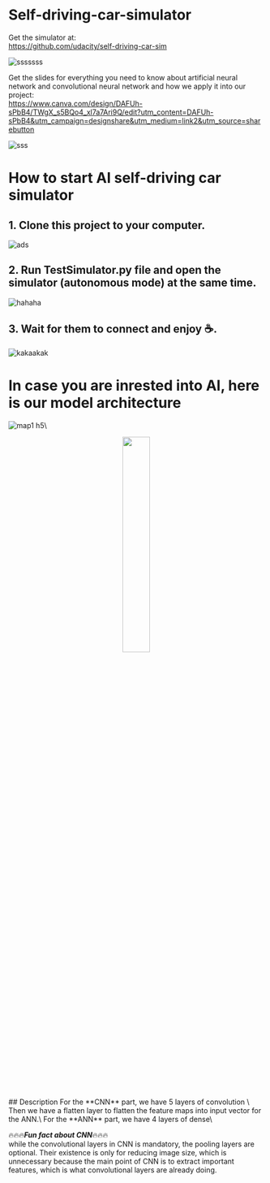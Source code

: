 # Self-driving-car-simulator

Get the simulator at:\
https://github.com/udacity/self-driving-car-sim

![sssssss](https://user-images.githubusercontent.com/116493016/207763488-bab6864d-7299-429b-9e35-94ac932e01c5.jpg)

Get the slides for everything you need to know about artificial neural network and convolutional neural network and how we apply it into our project:\
https://www.canva.com/design/DAFUh-sPbB4/TWgX_s5BQo4_xl7a7Ari9Q/edit?utm_content=DAFUh-sPbB4&utm_campaign=designshare&utm_medium=link2&utm_source=sharebutton

![sss](https://user-images.githubusercontent.com/116493016/207763122-ae3c4c2e-a3b4-44fa-987a-a7d1c62f9221.jpg)


# How to start AI self-driving car simulator
## 1. Clone this project to your computer.

![ads](https://user-images.githubusercontent.com/116493016/207763928-ecd1eee7-f731-4395-917c-3c96649eca3c.jpg)


## 2. Run TestSimulator.py file and open the simulator (autonomous mode) at the same time.

![hahaha](https://user-images.githubusercontent.com/116493016/207764412-87845b4f-a4de-4c88-a7be-ccffe9459de1.jpg)
## 3. Wait for them to connect and enjoy :coffee:.

![kakaakak](https://user-images.githubusercontent.com/116493016/207764418-acfd6bcb-1a17-4dcc-8f1d-c95783a48b71.jpg)
# In case you are inrested into AI, here is our model architecture
![map1 h5](https://user-images.githubusercontent.com/116493016/207765402-b20f0e3a-a1bb-46da-89c5-c8b6eebfe70c.png)\
<p align="center" width="100%">
    <img width="33%" src="[https://i.stack.imgur.com/RJj4x.png](https://user-images.githubusercontent.com/116493016/207765402-b20f0e3a-a1bb-46da-89c5-c8b6eebfe70c.png)">
</p>
## Description
For the **CNN** part, we have 5 layers of convolution \
Then we have a flatten layer to flatten the feature maps into input vector for the ANN.\
For the **ANN** part, we have 4 layers of dense\


:fire::fire::fire:***Fun fact about CNN***:fire::fire::fire: \
while the convolutional layers in CNN is mandatory, the pooling layers are optional. Their existence is only for reducing image size, which is unnecessary because the main point of CNN is to extract important features, which is what convolutional layers are already doing.

